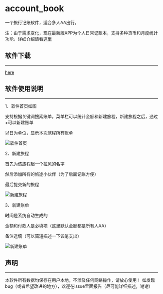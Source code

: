 # account_book

一个旅行记账软件，适合多人AA出行。

注：由于需求变化，现在最新版APP为个人日常记账本，支持多种货币和月度统计功能，详细介绍请看[这里](https://github.com/xkw168/account_book/blob/master/README_NEW.md)

## 软件下载

---

[here](https://github.com/xkw168/account_book/releases)

## 软件使用说明

---

1、软件首页如图

支持根据关键词搜索账单，菜单栏可以统计金额和新建旅程，新建旅程之后，通过+可以新建账单

以日为单位，显示本次旅程所有账单

![软件首页](img/first.png)

2、新建旅程

首先为该旅程起一个拉风的名字

然后添加所有的旅途小伙伴（为了后面记账方便）

最后提交新的旅程

![新建旅程](img/new_journey.png)

3、新建账单

时间是系统自动生成的

金额和付款人是必填项（这里默认金额都是所有人AA）

备注选填（可以简短描述一下该笔支出）

![新建账单](img/new_account.png)

## 声明

---

本软件所有数据均保存在用户本地，不涉及任何网络操作，请放心使用！
如发现bug（或者希望改进的地方），欢迎在issue里面报告（尽可能详细描述，谢谢）
